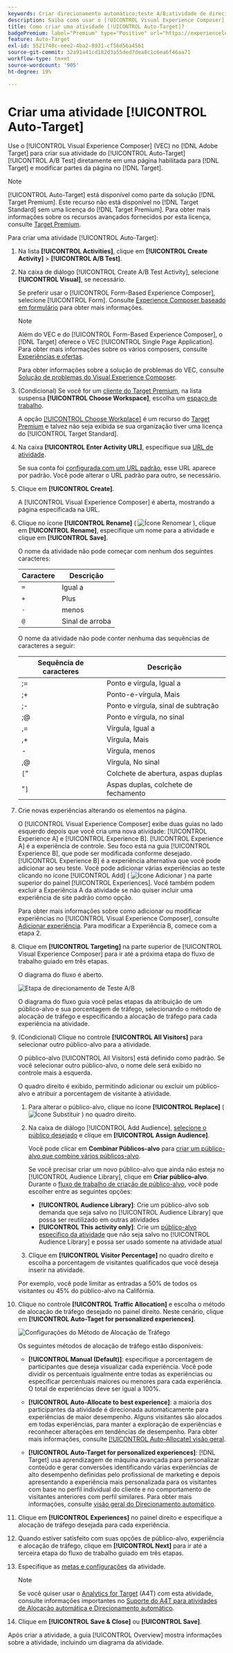```yaml
---
keywords: Criar direcionamento automático;teste A/B;atividade de direcionamento automático;nova atividade a/b;direcionamento automático;direcionamento automático para experiências personalizadas;personalizado;otimização
description: Saiba como usar o [!UICONTROL Visual Experience Composer] (VEC) para criar uma atividade de Teste A/B [!UICONTROL Auto-Target].
title: Como criar uma atividade [!UICONTROL Auto-Target]?
badgePremium: label="Premium" type="Positive" url="https://experienceleague.adobe.com/docs/target/using/introduction/intro.html?lang=pt-BR#premium newtab=true" tooltip="Consulte o que está incluído no Target Premium."
feature: Auto-Target
exl-id: 5521740c-eee2-4ba2-8931-cf56d56a4561
source-git-commit: 32a91a41cd182d3a55ded7dea8c1c6ea6f46aa71
workflow-type: tm+mt
source-wordcount: '905'
ht-degree: 19%

---
```


# Criar uma atividade [!UICONTROL Auto-Target]

Use o [!UICONTROL Visual Experience Composer] (VEC) no [!DNL Adobe Target] para criar sua atividade do [!UICONTROL Auto-Target] [!UICONTROL A/B Test] diretamente em uma página habilitada para [!DNL Target] e modificar partes da página no [!DNL Target].

>[!NOTE]
>
>[!UICONTROL Auto-Target] está disponível como parte da solução [!DNL Target Premium]. Este recurso não está disponível no [!DNL Target Standard] sem uma licença do [!DNL Target Premium]. Para obter mais informações sobre os recursos avançados fornecidos por esta licença, consulte [Target Premium](/help/main/c-intro/intro.md).

Para criar uma atividade [!UICONTROL Auto-Target]:

1. Na lista **[!UICONTROL Activities]**, clique em **[!UICONTROL Create Activity]** > **[!UICONTROL A/B Test]**.

1. Na caixa de diálogo [!UICONTROL Create A/B Test Activity], selecione **[!UICONTROL Visual]**, se necessário.

   Se preferir usar o [!UICONTROL Form-Based Experience Composer], selecione [!UICONTROL Form]. Consulte [Experience Composer baseado em formulário](/help/main/c-experiences/form-experience-composer.md) para obter mais informações.

   >[!NOTE]
   >
   >Além do VEC e do [!UICONTROL Form-Based Experience Composer], o [!DNL Target] oferece o VEC [!UICONTROL Single Page Application]. Para obter mais informações sobre os vários composers, consulte [Experiências e ofertas](/help/main/c-experiences/experiences.md).
   >
   >Para obter informações sobre a solução de problemas do VEC, consulte [Solução de problemas do Visual Experience Composer](/help/main/c-experiences/c-visual-experience-composer/r-troubleshoot-composer/troubleshoot-composer.md).

1. (Condicional) Se você for um [cliente do Target Premium](/help/main/c-intro/intro.md#premium), na lista suspensa **[!UICONTROL Choose Workspace]**, escolha um [espaço de trabalho](/help/main/administrating-target/c-user-management/property-channel/property-channel.md).

   A opção [[!UICONTROL Choose Workplace]](/help/main/administrating-target/c-user-management/property-channel/property-channel.md) é um recurso do [Target Premium](/help/main/c-intro/intro.md) e talvez não seja exibida se sua organização tiver uma licença do [!UICONTROL Target Standard].

1. Na caixa **[!UICONTROL Enter Activity URL]**, especifique sua [URL de atividade](/help/main/c-activities/t-test-ab/t-test-create-ab/ab-activity-url.md).

   Se sua conta foi [configurada com um URL padrão](/help/main/administrating-target/visual-experience-composer-set-up.md), esse URL aparece por padrão. Você pode alterar o URL padrão para outro, se necessário.

1. Clique em **[!UICONTROL Create]**.

   A [!UICONTROL Visual Experience Composer] é aberta, mostrando a página especificada na URL.

1. Clique no ícone **[!UICONTROL Rename]** ( ![Ícone Renomear](/help/main/assets/icons/MoreSmallListVert.svg) ), clique em **[!UICONTROL Rename]**, especifique um nome para a atividade e clique em **[!UICONTROL Save]**.

   O nome da atividade não pode começar com nenhum dos seguintes caracteres:

   | Caractere | Descrição |
   |--- |--- |
   | `=` | Igual a |
   | `+` | Plus |
   | `-` | menos |
   | `@` | Sinal de arroba |

   O nome da atividade não pode conter nenhuma das sequências de caracteres a seguir:

   | Sequência de caracteres | Descrição |
   |--- |--- |
   | ;= | Ponto e vírgula, Igual a |
   | ;+ | Ponto-e-vírgula, Mais |
   | ;- | Ponto e vírgula, sinal de subtração |
   | ;@ | Ponto e vírgula, no sinal |
   | ,= | Vírgula, Igual a |
   | ,+ | Vírgula, Mais |
   | - | Vírgula, menos |
   | ,@ | Vírgula, No sinal |
   | `[`&quot; | Colchete de abertura, aspas duplas |
   | &quot;`]` | Aspas duplas, colchete de fechamento |

1. Crie novas experiências alterando os elementos na página.

   O [!UICONTROL Visual Experience Composer] exibe duas guias no lado esquerdo depois que você cria uma nova atividade: [!UICONTROL Experience A] e [!UICONTROL Experience B]. [!UICONTROL Experience A] é a experiência de controle. Seu foco está na guia [!UICONTROL Experience B], que pode ser modificada conforme desejado. [!UICONTROL Experience B] é a experiência alternativa que você pode adicionar ao seu teste. Você pode adicionar várias experiências ao teste clicando no ícone [!UICONTROL Add] ( ![Ícone Adicionar](/help/main/assets/icons/Add.svg) ) na parte superior do painel [!UICONTROL Experiences]. Você também podem excluir a Experiência A da atividade se não quiser incluir uma experiência de site padrão como opção.

   Para obter mais informações sobre como adicionar ou modificar experiências no [!UICONTROL Visual Experience Composer], consulte [Adicionar experiência](/help/main/c-activities/t-test-ab/t-test-create-ab/ab-add-experience.md#task_454646F2895242D3B92DC395A0CE1A00). Para modificar a Experiência B, comece com a etapa 2.

1. Clique em **[!UICONTROL Targeting]** na parte superior de [!UICONTROL Visual Experience Composer] para ir até a próxima etapa do fluxo de trabalho guiado em três etapas.

   O diagrama do fluxo é aberto.

   ![Etapa de direcionamento de Teste A/B](/help/main/c-activities/t-test-ab/t-test-create-ab/assets/ab_flow-new-ui.png)

   O diagrama do fluxo guia você pelas etapas da atribuição de um público-alvo e sua porcentagem de tráfego, selecionando o método de alocação de tráfego e especificando a alocação de tráfego para cada experiência na atividade.

1. (Condicional) Clique no controle **[!UICONTROL All Visitors]** para selecionar outro público-alvo para a atividade.

   O público-alvo [!UICONTROL All Visitors] está definido como padrão. Se você selecionar outro público-alvo, o nome dele será exibido no controle mais à esquerda.

   O quadro direito é exibido, permitindo adicionar ou excluir um público-alvo e atribuir a porcentagem de visitante à atividade.

   1. Para alterar o público-alvo, clique no ícone **[!UICONTROL Replace]** ( ![Ícone Substituir](/help/main/assets/icons/Retweet.svg) ) no quadro direito.
   1. Na caixa de diálogo [!UICONTROL Add Audience], [selecione o público desejado](/help/main/c-activities/t-test-ab/t-test-create-ab/ab-audience.md) e clique em **[!UICONTROL Assign Audience]**.

      Você pode clicar em **Combinar Públicos-alvo** para [criar um público-alvo que combine vários públicos-alvo](/help/main/c-target/combining-multiple-audiences.md).

      Se você precisar criar um novo público-alvo que ainda não esteja no [!UICONTROL Audience Library], clique em **Criar público-alvo**. Durante o [fluxo de trabalho de criação de público-alvo](/help/main/c-target/c-audiences/audiences.md), você pode escolher entre as seguintes opções:

      * **[!UICONTROL Audience Library]**: Crie um público-alvo sob demanda que seja salvo no [!UICONTROL Audience Library] que possa ser reutilizado em outras atividades
      * **[!UICONTROL This activity only]**: Crie um [público-alvo específico da atividade](/help/main/c-target/creating-activity-only-audience.md) que não seja salvo no [!UICONTROL Audience Library] e possa ser usado somente na atividade atual

   1. Clique em **[!UICONTROL Visitor Percentage]** no quadro direito e escolha a porcentagem de visitantes qualificados que você deseja inserir na atividade.

   Por exemplo, você pode limitar as entradas a 50% de todos os visitantes ou 45% do público-alvo na Califórnia.

1. Clique no controle **[!UICONTROL Traffic Allocation]** e escolha o método de alocação de tráfego desejado no painel direito. Neste cenário, clique em **[!UICONTROL Auto-Taget for personalized experiences]**.

   ![Configurações do Método de Alocação de Tráfego](/help/main/c-activities/assets/auto-target.png)

   Os seguintes métodos de alocação de tráfego estão disponíveis:

   * **[!UICONTROL Manual (Default)]**: especifique a porcentagem de participantes que deseja visualizar cada experiência. Você pode dividir os percentuais igualmente entre todas as experiências ou especificar percentuais maiores ou menores para cada experiência. O total de experiências deve ser igual a 100%.

   * **[!UICONTROL Auto-Allocate to best experience]**: a maioria dos participantes da atividade é direcionada automaticamente para experiências de maior desempenho. Alguns visitantes são alocados em todas experiências, para manter a exploração de experiências e reconhecer alterações em tendências de desempenho. Para obter mais informações, consulte [[!UICONTROL Auto-Allocate] visão geral](/help/main/c-activities/automated-traffic-allocation/automated-traffic-allocation.md#concept_A1407678796B4C569E94CBA8A9F7F5D4).

   * **[!UICONTROL Auto-Target for personalized experiences]**: [!DNL Target] usa aprendizagem de máquina avançada para personalizar conteúdo e gerar conversões identificando várias experiências de alto desempenho definidas pelo profissional de marketing e depois apresentando a experiência mais personalizada para os visitantes com base no perfil individual do cliente e no comportamento de visitantes anteriores com perfil similares. Para obter mais informações, consulte [visão geral do Direcionamento automático](/help/main/c-activities/auto-target/auto-target-to-optimize.md).

1. Clique em **[!UICONTROL Experiences]** no painel direito e especifique a alocação de tráfego desejada para cada experiência.

1. Quando estiver satisfeito com suas opções de público-alvo, experiência e alocação de tráfego, clique em **[!UICONTROL Next]** para ir até a terceira etapa do fluxo de trabalho guiado em três etapas.

1. Especifique as [metas e configurações](/help/main/c-activities/t-test-ab/t-test-create-ab/ab-goals-and-settings.md) da atividade.

   >[!NOTE]
   >
   >Se você quiser usar o [Analytics for Target](/help/main/c-integrating-target-with-mac/a4t/a4t.md) (A4T) com esta atividade, consulte informações importantes no [Suporte do A4T para atividades de Alocação automática e Direcionamento automático](/help/main/c-integrating-target-with-mac/a4t/a4t-at-aa.md).

1. Clique em **[!UICONTROL Save & Close]** ou **[!UICONTROL Save]**.

Após criar a atividade, a guia [!UICONTROL Overview] mostra informações sobre a atividade, incluindo um diagrama da atividade.
